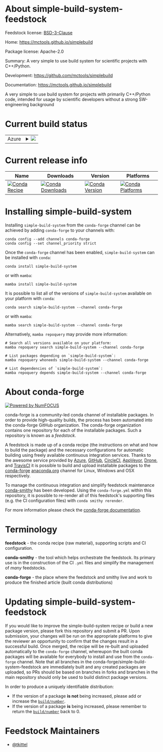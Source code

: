 About simple-build-system-feedstock
===================================

Feedstock license: [BSD-3-Clause](https://github.com/conda-forge/simple-build-system-feedstock/blob/main/LICENSE.txt)

Home: https://mctools.github.io/simplebuild

Package license: Apache-2.0

Summary: A very simple to use build system for scientific projects with C++/Python.

Development: https://github.com/mctools/simplebuild

Documentation: https://mctools.github.io/simplebuild

A very simple to use build system for projects with primarily C++/Python
code, intended for usage by scientific developers without a strong
SW-engineering background


Current build status
====================


<table>
    
  <tr>
    <td>Azure</td>
    <td>
      <details>
        <summary>
          <a href="https://dev.azure.com/conda-forge/feedstock-builds/_build/latest?definitionId=21273&branchName=main">
            <img src="https://dev.azure.com/conda-forge/feedstock-builds/_apis/build/status/simple-build-system-feedstock?branchName=main">
          </a>
        </summary>
        <table>
          <thead><tr><th>Variant</th><th>Status</th></tr></thead>
          <tbody><tr>
              <td>linux_64_python3.10.____cpython</td>
              <td>
                <a href="https://dev.azure.com/conda-forge/feedstock-builds/_build/latest?definitionId=21273&branchName=main">
                  <img src="https://dev.azure.com/conda-forge/feedstock-builds/_apis/build/status/simple-build-system-feedstock?branchName=main&jobName=linux&configuration=linux%20linux_64_python3.10.____cpython" alt="variant">
                </a>
              </td>
            </tr><tr>
              <td>linux_64_python3.11.____cpython</td>
              <td>
                <a href="https://dev.azure.com/conda-forge/feedstock-builds/_build/latest?definitionId=21273&branchName=main">
                  <img src="https://dev.azure.com/conda-forge/feedstock-builds/_apis/build/status/simple-build-system-feedstock?branchName=main&jobName=linux&configuration=linux%20linux_64_python3.11.____cpython" alt="variant">
                </a>
              </td>
            </tr><tr>
              <td>linux_64_python3.9.____cpython</td>
              <td>
                <a href="https://dev.azure.com/conda-forge/feedstock-builds/_build/latest?definitionId=21273&branchName=main">
                  <img src="https://dev.azure.com/conda-forge/feedstock-builds/_apis/build/status/simple-build-system-feedstock?branchName=main&jobName=linux&configuration=linux%20linux_64_python3.9.____cpython" alt="variant">
                </a>
              </td>
            </tr><tr>
              <td>osx_64_python3.10.____cpython</td>
              <td>
                <a href="https://dev.azure.com/conda-forge/feedstock-builds/_build/latest?definitionId=21273&branchName=main">
                  <img src="https://dev.azure.com/conda-forge/feedstock-builds/_apis/build/status/simple-build-system-feedstock?branchName=main&jobName=osx&configuration=osx%20osx_64_python3.10.____cpython" alt="variant">
                </a>
              </td>
            </tr><tr>
              <td>osx_64_python3.11.____cpython</td>
              <td>
                <a href="https://dev.azure.com/conda-forge/feedstock-builds/_build/latest?definitionId=21273&branchName=main">
                  <img src="https://dev.azure.com/conda-forge/feedstock-builds/_apis/build/status/simple-build-system-feedstock?branchName=main&jobName=osx&configuration=osx%20osx_64_python3.11.____cpython" alt="variant">
                </a>
              </td>
            </tr><tr>
              <td>osx_64_python3.9.____cpython</td>
              <td>
                <a href="https://dev.azure.com/conda-forge/feedstock-builds/_build/latest?definitionId=21273&branchName=main">
                  <img src="https://dev.azure.com/conda-forge/feedstock-builds/_apis/build/status/simple-build-system-feedstock?branchName=main&jobName=osx&configuration=osx%20osx_64_python3.9.____cpython" alt="variant">
                </a>
              </td>
            </tr>
          </tbody>
        </table>
      </details>
    </td>
  </tr>
</table>

Current release info
====================

| Name | Downloads | Version | Platforms |
| --- | --- | --- | --- |
| [![Conda Recipe](https://img.shields.io/badge/recipe-simple--build--system-green.svg)](https://anaconda.org/conda-forge/simple-build-system) | [![Conda Downloads](https://img.shields.io/conda/dn/conda-forge/simple-build-system.svg)](https://anaconda.org/conda-forge/simple-build-system) | [![Conda Version](https://img.shields.io/conda/vn/conda-forge/simple-build-system.svg)](https://anaconda.org/conda-forge/simple-build-system) | [![Conda Platforms](https://img.shields.io/conda/pn/conda-forge/simple-build-system.svg)](https://anaconda.org/conda-forge/simple-build-system) |

Installing simple-build-system
==============================

Installing `simple-build-system` from the `conda-forge` channel can be achieved by adding `conda-forge` to your channels with:

```
conda config --add channels conda-forge
conda config --set channel_priority strict
```

Once the `conda-forge` channel has been enabled, `simple-build-system` can be installed with `conda`:

```
conda install simple-build-system
```

or with `mamba`:

```
mamba install simple-build-system
```

It is possible to list all of the versions of `simple-build-system` available on your platform with `conda`:

```
conda search simple-build-system --channel conda-forge
```

or with `mamba`:

```
mamba search simple-build-system --channel conda-forge
```

Alternatively, `mamba repoquery` may provide more information:

```
# Search all versions available on your platform:
mamba repoquery search simple-build-system --channel conda-forge

# List packages depending on `simple-build-system`:
mamba repoquery whoneeds simple-build-system --channel conda-forge

# List dependencies of `simple-build-system`:
mamba repoquery depends simple-build-system --channel conda-forge
```


About conda-forge
=================

[![Powered by
NumFOCUS](https://img.shields.io/badge/powered%20by-NumFOCUS-orange.svg?style=flat&colorA=E1523D&colorB=007D8A)](https://numfocus.org)

conda-forge is a community-led conda channel of installable packages.
In order to provide high-quality builds, the process has been automated into the
conda-forge GitHub organization. The conda-forge organization contains one repository
for each of the installable packages. Such a repository is known as a *feedstock*.

A feedstock is made up of a conda recipe (the instructions on what and how to build
the package) and the necessary configurations for automatic building using freely
available continuous integration services. Thanks to the awesome service provided by
[Azure](https://azure.microsoft.com/en-us/services/devops/), [GitHub](https://github.com/),
[CircleCI](https://circleci.com/), [AppVeyor](https://www.appveyor.com/),
[Drone](https://cloud.drone.io/welcome), and [TravisCI](https://travis-ci.com/)
it is possible to build and upload installable packages to the
[conda-forge](https://anaconda.org/conda-forge) [anaconda.org](https://anaconda.org/)
channel for Linux, Windows and OSX respectively.

To manage the continuous integration and simplify feedstock maintenance
[conda-smithy](https://github.com/conda-forge/conda-smithy) has been developed.
Using the ``conda-forge.yml`` within this repository, it is possible to re-render all of
this feedstock's supporting files (e.g. the CI configuration files) with ``conda smithy rerender``.

For more information please check the [conda-forge documentation](https://conda-forge.org/docs/).

Terminology
===========

**feedstock** - the conda recipe (raw material), supporting scripts and CI configuration.

**conda-smithy** - the tool which helps orchestrate the feedstock.
                   Its primary use is in the construction of the CI ``.yml`` files
                   and simplify the management of *many* feedstocks.

**conda-forge** - the place where the feedstock and smithy live and work to
                  produce the finished article (built conda distributions)


Updating simple-build-system-feedstock
======================================

If you would like to improve the simple-build-system recipe or build a new
package version, please fork this repository and submit a PR. Upon submission,
your changes will be run on the appropriate platforms to give the reviewer an
opportunity to confirm that the changes result in a successful build. Once
merged, the recipe will be re-built and uploaded automatically to the
`conda-forge` channel, whereupon the built conda packages will be available for
everybody to install and use from the `conda-forge` channel.
Note that all branches in the conda-forge/simple-build-system-feedstock are
immediately built and any created packages are uploaded, so PRs should be based
on branches in forks and branches in the main repository should only be used to
build distinct package versions.

In order to produce a uniquely identifiable distribution:
 * If the version of a package **is not** being increased, please add or increase
   the [``build/number``](https://docs.conda.io/projects/conda-build/en/latest/resources/define-metadata.html#build-number-and-string).
 * If the version of a package **is** being increased, please remember to return
   the [``build/number``](https://docs.conda.io/projects/conda-build/en/latest/resources/define-metadata.html#build-number-and-string)
   back to 0.

Feedstock Maintainers
=====================

* [@tkittel](https://github.com/tkittel/)

